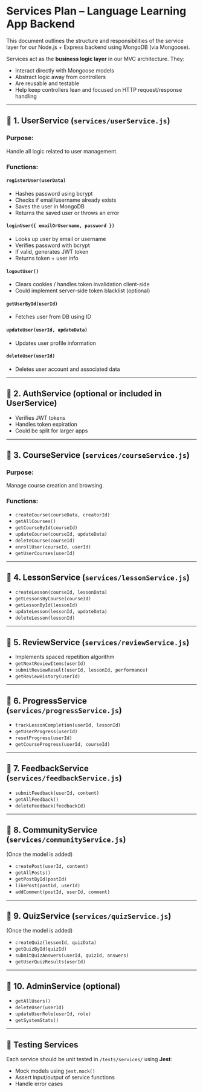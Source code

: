 # Services Plan – Language Learning App Backend

This document outlines the structure and responsibilities of the service layer for our Node.js + Express backend using MongoDB (via Mongoose).

Services act as the **business logic layer** in our MVC architecture. They:
- Interact directly with Mongoose models
- Abstract logic away from controllers
- Are reusable and testable
- Help keep controllers lean and focused on HTTP request/response handling

---

## 🔹 1. UserService (`services/userService.js`)

### Purpose:
Handle all logic related to user management.

### Functions:

#### `registerUser(userData)`
- Hashes password using bcrypt
- Checks if email/username already exists
- Saves the user in MongoDB
- Returns the saved user or throws an error

#### `loginUser({ emailOrUsername, password })`
- Looks up user by email or username
- Verifies password with bcrypt
- If valid, generates JWT token
- Returns token + user info

#### `logoutUser()`
- Clears cookies / handles token invalidation client-side
- Could implement server-side token blacklist (optional)

#### `getUserById(userId)`
- Fetches user from DB using ID

#### `updateUser(userId, updateData)`
- Updates user profile information

#### `deleteUser(userId)`
- Deletes user account and associated data

---

## 🔹 2. AuthService (optional or included in UserService)

- Verifies JWT tokens
- Handles token expiration
- Could be split for larger apps

---

## 🔹 3. CourseService (`services/courseService.js`)

### Purpose:
Manage course creation and browsing.

### Functions:
- `createCourse(courseData, creatorId)`
- `getAllCourses()`
- `getCourseById(courseId)`
- `updateCourse(courseId, updateData)`
- `deleteCourse(courseId)`
- `enrollUser(courseId, userId)`
- `getUserCourses(userId)`

---

## 🔹 4. LessonService (`services/lessonService.js`)

- `createLesson(courseId, lessonData)`
- `getLessonsByCourse(courseId)`
- `getLessonById(lessonId)`
- `updateLesson(lessonId, updateData)`
- `deleteLesson(lessonId)`

---

## 🔹 5. ReviewService (`services/reviewService.js`)

- Implements spaced repetition algorithm
- `getNextReviewItems(userId)`
- `submitReviewResult(userId, lessonId, performance)`
- `getReviewHistory(userId)`

---

## 🔹 6. ProgressService (`services/progressService.js`)

- `trackLessonCompletion(userId, lessonId)`
- `getUserProgress(userId)`
- `resetProgress(userId)`
- `getCourseProgress(userId, courseId)`

---

## 🔹 7. FeedbackService (`services/feedbackService.js`)

- `submitFeedback(userId, content)`
- `getAllFeedback()`
- `deleteFeedback(feedbackId)`

---

## 🔹 8. CommunityService (`services/communityService.js`)

(Once the model is added)

- `createPost(userId, content)`
- `getAllPosts()`
- `getPostById(postId)`
- `likePost(postId, userId)`
- `addComment(postId, userId, comment)`

---

## 🔹 9. QuizService (`services/quizService.js`)

(Once the model is added)

- `createQuiz(lessonId, quizData)`
- `getQuizById(quizId)`
- `submitQuizAnswers(userId, quizId, answers)`
- `getUserQuizResults(userId)`

---

## 🔹 10. AdminService (optional)

- `getAllUsers()`
- `deleteUser(userId)`
- `updateUserRole(userId, role)`
- `getSystemStats()`

---

## 🧪 Testing Services
Each service should be unit tested in `/tests/services/` using **Jest**:
- Mock models using `jest.mock()`
- Assert input/output of service functions
- Handle error cases


